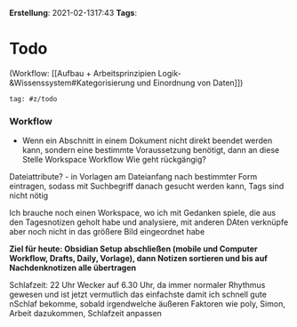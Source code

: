 **Erstellung**: 2021-02-1317:43
**Tags**:

# Todo
(Workflow: [[Aufbau + Arbeitsprinzipien Logik-&Wissenssystem#Kategorisierung und Einordnung von Daten]])
````query
tag: #z/todo 
````

### Workflow
- Wenn ein Abschnitt in einem Dokument nicht direkt beendet werden kann, sondern eine bestimmte Voraussetzung benötigt, dann an diese Stelle
Workspace Workflow
Wie geht rückgängig?

Dateiattribute? - in Vorlagen am Dateianfang nach bestimmter Form eintragen, sodass mit Suchbegriff danach gesucht werden kann, Tags sind nicht nötig

Ich brauche noch einen Workspace, wo ich mit Gedanken spiele, die aus den Tagesnotizen geholt habe und analysiere, mit anderen DAten verknüpfe aber noch nicht in das größere Bild eingeordnet habe

**Ziel für heute: Obsidian Setup abschließen (mobile und Computer Workflow, Drafts, Daily, Vorlage), dann Notizen sortieren und bis auf Nachdenknotizen alle übertragen** 

Schlafzeit: 22 Uhr Wecker auf 6.30 Uhr, da immer normaler Rhythmus gewesen und ist jetzt vermutlich das einfachste damit ich schnell gute nSchlaf bekomme, sobald irgendwelche äußeren Faktoren wie poly, Simon, Arbeit dazukommen, Schlafzeit anpassen